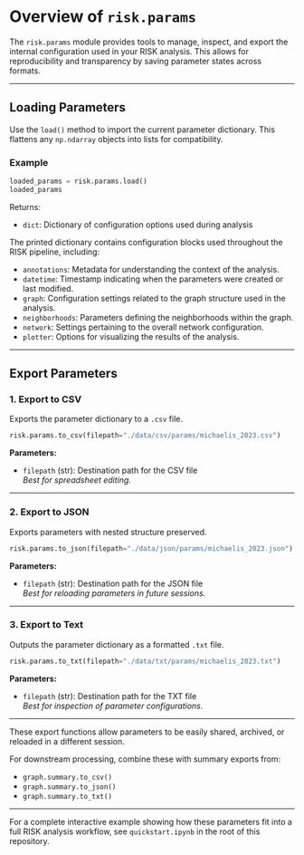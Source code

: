 # Overview of `risk.params`

The `risk.params` module provides tools to manage, inspect, and export the internal configuration used in your RISK analysis. This allows for reproducibility and transparency by saving parameter states across formats.

---

## Loading Parameters

Use the `load()` method to import the current parameter dictionary. This flattens any `np.ndarray` objects into lists for compatibility.

### Example

```python
loaded_params = risk.params.load()
loaded_params
```

Returns:

- `dict`: Dictionary of configuration options used during analysis

The printed dictionary contains configuration blocks used throughout the RISK pipeline, including:

- `annotations`: Metadata for understanding the context of the analysis.
- `datetime`: Timestamp indicating when the parameters were created or last modified.
- `graph`: Configuration settings related to the graph structure used in the analysis.
- `neighborhoods`: Parameters defining the neighborhoods within the graph.
- `network`: Settings pertaining to the overall network configuration.
- `plotter`: Options for visualizing the results of the analysis.

---

## Export Parameters

### 1. Export to CSV

Exports the parameter dictionary to a `.csv` file.

```python
risk.params.to_csv(filepath="./data/csv/params/michaelis_2023.csv")
```

**Parameters:**

- `filepath` (str): Destination path for the CSV file  
  *Best for spreadsheet editing.*

---

### 2. Export to JSON

Exports parameters with nested structure preserved.

```python
risk.params.to_json(filepath="./data/json/params/michaelis_2023.json")
```

**Parameters:**

- `filepath` (str): Destination path for the JSON file  
  *Best for reloading parameters in future sessions.*

---

### 3. Export to Text

Outputs the parameter dictionary as a formatted `.txt` file.

```python
risk.params.to_txt(filepath="./data/txt/params/michaelis_2023.txt")
```

**Parameters:**

- `filepath` (str): Destination path for the TXT file  
  *Best for inspection of parameter configurations.*

---

These export functions allow parameters to be easily shared, archived, or reloaded in a different session.

For downstream processing, combine these with summary exports from:

- `graph.summary.to_csv()`
- `graph.summary.to_json()`
- `graph.summary.to_txt()`

---

For a complete interactive example showing how these parameters fit into a full RISK analysis workflow, see `quickstart.ipynb` in the root of this repository.

